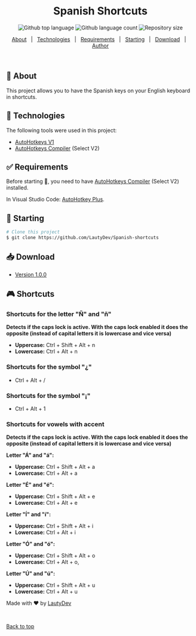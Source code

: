 <h1 align="center">Spanish Shortcuts</h1>

<p align="center">
  <img alt="Github top language" src="https://img.shields.io/github/languages/top/LautyDev/Spanish-shortcuts?color=56BEB8">

  <img alt="Github language count" src="https://img.shields.io/github/languages/count/LautyDev/Spanish-shortcuts?color=56BEB8">

  <img alt="Repository size" src="https://img.shields.io/github/repo-size/LautyDev/Spanish-shortcuts?color=56BEB8">
</p>

<p align="center">
  <a href="#dart-about">About</a> &#xa0; | &#xa0; 
  <a href="#rocket-technologies">Technologies</a> &#xa0; | &#xa0;
  <a href="#white_check_mark-requirements">Requirements</a> &#xa0; | &#xa0;
  <a href="#checkered_flag-starting">Starting</a> &#xa0; | &#xa0;
  <a href="#sparkles-download">Download</a> &#xa0; | &#xa0;
  <a href="https://github.com/LautyDev" target="_blank">Author</a>
</p>

<br>

## :dart: About

This project allows you to have the Spanish keys on your English keyboard in shortcuts.

## :rocket: Technologies

The following tools were used in this project:

- [AutoHotkeys V1](https://www.autohotkey.com/docs/v1/)
- [AutoHotkeys Compiler](https://www.autohotkey.com/) (Select V2)

## :white_check_mark: Requirements

Before starting :checkered_flag:, you need to have [AutoHotkeys Compiler](https://www.autohotkey.com/) (Select V2) installed.

In Visual Studio Code: [AutoHotkey Plus](https://marketplace.visualstudio.com/items?itemName=cweijan.vscode-autohotkey-plus).

## :checkered_flag: Starting

```bash
# Clone this project
$ git clone https://github.com/LautyDev/Spanish-shortcuts
```

## :inbox_tray: Download

- [Version 1.0.0](https://github.com/LautyDev/Spanish-shortcuts/releases/download/App/Spanish.shortcuts.exe)

## :video_game: Shortcuts

### Shortcuts for the letter "Ñ" and "ñ"

**Detects if the caps lock is active. With the caps lock enabled it does the opposite (instead of capital letters it is lowercase and vice versa)**

- **Uppercase:** Ctrl + Shift + Alt + n
- **Lowercase:** Ctrl + Alt + n

### Shortcuts for the symbol "¿"

- Ctrl + Alt + /

### Shortcuts for the symbol "¡"

- Ctrl + Alt + 1

### Shortcuts for vowels with accent

**Detects if the caps lock is active. With the caps lock enabled it does the opposite (instead of capital letters it is lowercase and vice versa)**

**Letter "Á" and "á":**

- **Uppercase:** Ctrl + Shift + Alt + a
- **Lowercase:** Ctrl + Alt + a

**Letter "É" and "é":**

- **Uppercase:** Ctrl + Shift + Alt + e
- **Lowercase:** Ctrl + Alt + e

**Letter "Í" and "í":**

- **Uppercase:** Ctrl + Shift + Alt + i
- **Lowercase:** Ctrl + Alt + i

**Letter "Ó" and "ó":**

- **Uppercase:** Ctrl + Shift + Alt + o
- **Lowercase:** Ctrl + Alt + o,

**Letter "Ú" and "ú":**

- **Uppercase:** Ctrl + Shift + Alt + u
- **Lowercase:** Ctrl + Alt + u

Made with :heart: by <a href="https://github.com/LautyDev" target="_blank">LautyDev</a>

&#xa0;

<a href="#top">Back to top</a>
